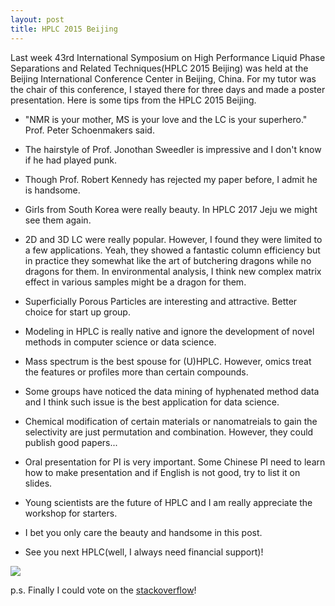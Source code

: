 ```yaml
---
layout: post
title: HPLC 2015 Beijing
---
```


Last week 43rd International Symposium on High Performance Liquid Phase Separations and Related Techniques(HPLC 2015 Beijing) was held at the Beijing International Conference Center in Beijing, China. For my tutor was the chair of this conference, I stayed there for three days and made a poster presentation. Here is some tips from the HPLC 2015 Beijing.

- "NMR is your mother, MS is your love and the LC is your superhero." Prof. Peter Schoenmakers said.

- The hairstyle of Prof. Jonothan Sweedler is impressive and I don't know if he had played punk.

- Though Prof. Robert Kennedy has rejected my paper before, I admit he is handsome. 

- Girls from South Korea were really beauty. In HPLC 2017 Jeju we might see them again.

- 2D and 3D LC were really popular. However, I found they were limited to a few applications. Yeah, they showed a fantastic column efficiency but in practice they somewhat like the art of butchering dragons while no dragons for them. In environmental analysis, I think new complex matrix effect in various samples might be a dragon for them. 

- Superficially Porous Particles are interesting and attractive. Better choice for start up group.

- Modeling in HPLC is really native and ignore the development of novel methods in computer science or data science.

- Mass spectrum is the best spouse for (U)HPLC. However, omics treat the features or profiles more than certain compounds. 

- Some groups have noticed the data mining of hyphenated method data and I think such issue is the best application for data science.

- Chemical modification of certain materials or nanomatreials to gain the selectivity are just permutation and combination. However, they could publish good papers...

- Oral presentation for PI is very important. Some Chinese PI need to learn how to make presentation and if English is not good, try to list it on slides.

- Young scientists are the future of HPLC and I am really appreciate the workshop for starters.

- I bet you only care the beauty and handsome in this post.

- See you next HPLC(well, I always need financial support)!

![](http://yufree.cn/blogcn/figure/hplc2015.jpg)

p.s. Finally I could vote on the [stackoverflow](http://stackoverflow.com/users/3083491/yufree)!

